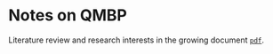# Notes on QMBP
Literature review and research interests in the growing document [`pdf`](https://github.com/JSKao/Computational-Quantum-Many-Body-Physics/blob/main/NonEquilibrium_Quantum.ipynb). 
